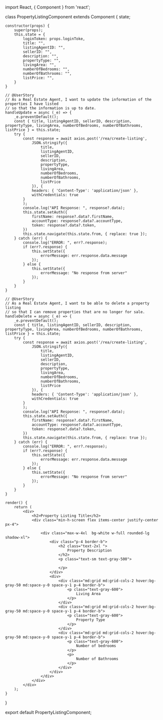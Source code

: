 import React, { Component } from 'react';

class PropertyListingComponent extends Component {
    state;

    constructor(props) {
        super(props);
        this.state = {
            loginToken: props.loginToke,
            title: "",
            listingAgentID: "",
            sellerID: "",
            description: "",
            propertyType: "",
            livingArea: "",
            numberOfBedrooms: "",
            numberOfBathrooms: "",
            listPrice: "",
        }
    }

    // @UserStory
    // As a Real Estate Agent, I want to update the information of the properties I have listed
    // so that the information is up to date.
    handleUpdate = async (_e) => {
        _e.preventDefault();
        const { title, listingAgentID, sellerID, description, propertyType, livingArea, numberOfBedrooms, numberOfBathrooms, listPrice } = this.state;
        try {
            const response = await axios.post('/rea/create-listing',
                JSON.stringify({
                    title,
                    listingAgentID,
                    sellerID,
                    description,
                    propertyType,
                    livingArea,
                    numberOfBedrooms,
                    numberOfBathrooms,
                    listPrice
                }), {
                headers: { 'Content-Type': 'application/json' },
                withCredentials: true
            }
            );
            console.log("API Response: ", response?.data);
            this.state.setAuth({
                firstName: response?.data?.firstName,
                accountType: response?.data?.accountType,
                token: response?.data?.token,
            })
            this.state.navigate(this.state.from, { replace: true });
        } catch (err) {
            console.log("ERROR: ", err?.response);
            if (err?.response) {
                this.setState({
                    errorMessage: err.response.data.message
                });
            } else {
                this.setState({
                    errorMessage: "No response from server"
                });
            }
        }
    }

    // @UserStory
    // As a Real Estate Agent, I want to be able to delete a property listing
    // so that I can remove properties that are no longer for sale.
    handleDelete = async (_e) => {
        _e.preventDefault();
        const { title, listingAgentID, sellerID, description, propertyType, livingArea, numberOfBedrooms, numberOfBathrooms, listPrice } = this.state;
        try {
            const response = await axios.post('/rea/create-listing',
                JSON.stringify({
                    title,
                    listingAgentID,
                    sellerID,
                    description,
                    propertyType,
                    livingArea,
                    numberOfBedrooms,
                    numberOfBathrooms,
                    listPrice
                }), {
                headers: { 'Content-Type': 'application/json' },
                withCredentials: true
            }
            );
            console.log("API Response: ", response?.data);
            this.state.setAuth({
                firstName: response?.data?.firstName,
                accountType: response?.data?.accountType,
                token: response?.data?.token,
            })
            this.state.navigate(this.state.from, { replace: true });
        } catch (err) {
            console.log("ERROR: ", err?.response);
            if (err?.response) {
                this.setState({
                    errorMessage: err.response.data.message
                });
            } else {
                this.setState({
                    errorMessage: "No response from server"
                });
            }
        }
    }

    render() {
        return (
            <div>
                <h2>Property Listing Title</h2>
                <div class="min-h-screen flex items-center justify-center px-4">

                    <div class="max-w-4xl  bg-white w-full rounded-lg shadow-xl">
                        <div class="p-4 border-b">
                            <h2 class="text-2xl ">
                                Property Description
                            </h2>
                            <p class="text-sm text-gray-500">

                            </p>
                        </div>
                        <div>
                            <div class="md:grid md:grid-cols-2 hover:bg-gray-50 md:space-y-0 space-y-1 p-4 border-b">
                                <p class="text-gray-600">
                                    Living Area
                                </p>
                            </div>
                            <div class="md:grid md:grid-cols-2 hover:bg-gray-50 md:space-y-0 space-y-1 p-4 border-b">
                                <p class="text-gray-600">
                                    Property Type
                                </p>
                            </div>
                            <div class="md:grid md:grid-cols-2 hover:bg-gray-50 md:space-y-0 space-y-1 p-4 border-b">
                                <p class="text-gray-600">
                                    Number of bedrooms
                                </p>
                                <p>
                                    Number of Bathrooms
                                </p>
                            </div>
                        </div>
                    </div>
                </div>
            </div>
        );
    }
}

export default PropertyListingComponent;
